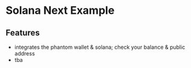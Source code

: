 # Solana Next Example

## Features
- integrates the phantom wallet & solana; check your balance & public address
- tba
